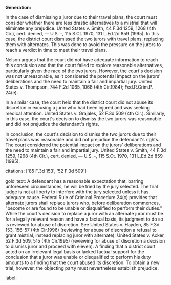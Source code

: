 **Generation:**


In the case of dismissing a juror due to their travel plans, the court must consider whether there are less drastic alternatives to a mistrial that will eliminate any prejudice. United States v. Smith, 44 F.3d 1259, 1268 (4th Cir.), cert. denied, — U.S. -, 115 S.Ct. 1970, 131 L.Ed.2d 859 (1995). In this case, the district court dismissed the two jurors with travel plans, replacing them with alternates. This was done to avoid the pressure on the jurors to reach a verdict in time to meet their travel plans.

Nelson argues that the court did not have adequate information to reach this conclusion and that the court failed to explore reasonable alternatives, particularly given the race of the two jurors. However, the court's decision was not unreasonable, as it considered the potential impact on the jurors' deliberations and the need to maintain a fair and impartial jury. United States v. Thompson, 744 F.2d 1065, 1068 (4th Cir.1984); Fed.R.Crim.P. 24(e).

In a similar case, the court held that the district court did not abuse its discretion in excusing a juror who had been injured and was seeking medical attention. United States v. Grajales, 52 F.3d 509 (4th Cir.). Similarly, in this case, the court's decision to dismiss the two jurors was reasonable and did not prejudice the defendant's rights.

In conclusion, the court's decision to dismiss the two jurors due to their travel plans was reasonable and did not prejudice the defendant's rights. The court considered the potential impact on the jurors' deliberations and the need to maintain a fair and impartial jury. United States v. Smith, 44 F.3d 1259, 1268 (4th Cir.), cert. denied, — U.S. -, 115 S.Ct. 1970, 131 L.Ed.2d 859 (1995).

citations: ['85 F.3d 153', '52 F.3d 509']

gold_text: A defendant has a reasonable expectation that, barring unforeseen circumstances, he will be tried by the jury selected. The trial judge is not at liberty to interfere with the jury selected unless it has adequate cause. Federal Rule of Criminal Procedure 24(c) provides that alternate jurors shall replace jurors who, before deliberation commences, "become or are found to be unable or disqualified to perform their duties." While the court's decision to replace a juror with an alternate juror must be for a legally relevant reason and have a factual basis, its judgment to do so is reviewed for abuse of discretion. See United States v. Hayden, 85 F.3d 153, 156-57 (4th Cir.1996) (reviewing for abuse of discretion a refusal to grant mistrial, instead replacing juror with alternate); United States v. Acker, 52 F.3d 509, 515 (4th Cir.1995) (reviewing for abuse of discretion a decision to dismiss juror and proceed with eleven). A finding that a district court acted on an irrelevant legal basis or lacked factual support for the conclusion that a juror was unable or disqualified to perform his duty amounts to a finding that the court abused its discretion. To obtain a new trial, however, the objecting party must nevertheless establish prejudice.

label: 